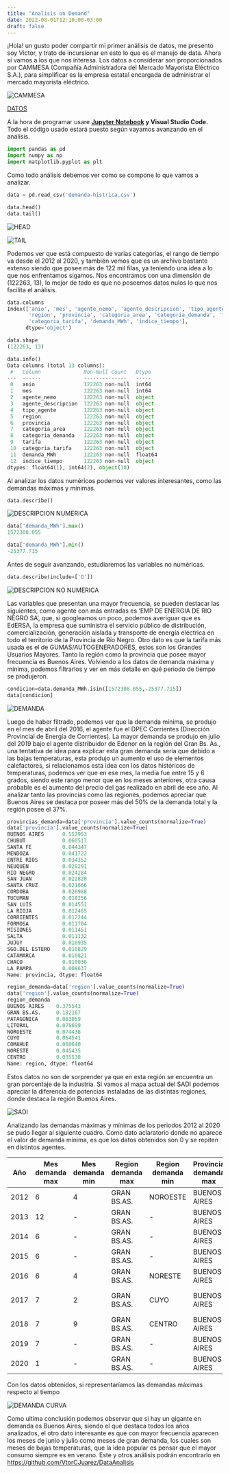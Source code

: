 ```yaml
---
title: "Analisis on Demand"
date: 2022-08-01T12:10:00-03:00
draft: false
---
```

¡Hola! un gusto poder compartir mi primer análisis de datos, me presento soy Victor, y trato de incursionar en esto lo que es el manejo de data. Ahora si vamos a los que nos interesa.
Los datos a considerar son proporcionados por CAMMESA (Compañía Administradora del Mercado Mayorista Eléctrico S.A.), para simplificar es la empresa estatal encargada de administrar el mercado mayorista eléctrico.

![CAMMESA](https://s3.us-west-2.amazonaws.com/secure.notion-static.com/6bcf5f6b-9fc8-499a-8f9a-5743871b9dd7/Untitled.png?X-Amz-Algorithm=AWS4-HMAC-SHA256&X-Amz-Content-Sha256=UNSIGNED-PAYLOAD&X-Amz-Credential=AKIAT73L2G45EIPT3X45%2F20220801%2Fus-west-2%2Fs3%2Faws4_request&X-Amz-Date=20220801T152459Z&X-Amz-Expires=86400&X-Amz-Signature=6e5971d988084342a88936621ff29b3a61e5e6afef18f974d949d3fce3265b39&X-Amz-SignedHeaders=host&response-content-disposition=filename%20%3D%22Untitled.png%22&x-id=GetObject)

[DATOS](http://datos.energia.gob.ar/dataset/publicaciones-cammesa/archivo/30e1c42d-44a7-428f-a55a-12c81dc14186)

A la hora de programar usare **[Jupyter Notebook](https://jupyter.org/) y Visual Studio Code.** 
Todo el código usado estará puesto según vayamos avanzando en el análisis.

```python
import pandas as pd
import numpy as np
import matplotlib.pyplot as plt
```

Como todo análisis debemos ver como se compone lo que vamos a analizar.

```python
data = pd.read_csv('demanda-histrica.csv')
```



```python
data.head()
data.tail()
```

![HEAD](https://s3.us-west-2.amazonaws.com/secure.notion-static.com/3aff723f-e192-4774-9210-b5a861ffba6a/Untitled.png?X-Amz-Algorithm=AWS4-HMAC-SHA256&X-Amz-Content-Sha256=UNSIGNED-PAYLOAD&X-Amz-Credential=AKIAT73L2G45EIPT3X45%2F20220801%2Fus-west-2%2Fs3%2Faws4_request&X-Amz-Date=20220801T152519Z&X-Amz-Expires=86400&X-Amz-Signature=7bd023ed2a5eb66f959f9cce5509e29aeddcf7ab6c10f917c0fba8f68a3dec3b&X-Amz-SignedHeaders=host&response-content-disposition=filename%20%3D%22Untitled.png%22&x-id=GetObject)

![TAIL](https://s3.us-west-2.amazonaws.com/secure.notion-static.com/633dd984-989f-4be8-90a6-cd4d81850f87/Untitled.png?X-Amz-Algorithm=AWS4-HMAC-SHA256&X-Amz-Content-Sha256=UNSIGNED-PAYLOAD&X-Amz-Credential=AKIAT73L2G45EIPT3X45%2F20220801%2Fus-west-2%2Fs3%2Faws4_request&X-Amz-Date=20220801T152523Z&X-Amz-Expires=86400&X-Amz-Signature=3aad13e9b05a31ca4dbc55d3197862707ad3838197bec981f2d4763c8016bc0b&X-Amz-SignedHeaders=host&response-content-disposition=filename%20%3D%22Untitled.png%22&x-id=GetObject)

Podemos ver que está compuesto de varias categorías, el rango de tiempo va desde el 2012 al 2020, y también vemos que es un archivo bastante extenso siendo que posee más de 122 mil filas, ya teniendo una idea a lo que nos enfrentamos sigamos.
Nos encontramos con una dimensión de (122263, 13), lo mejor de todo es que no poseemos datos nulos lo que nos facilita el análisis.

```python
data.columns
Index(['anio', 'mes', 'agente_nemo', 'agente_descripcion', 'tipo_agente',
       'region', 'provincia', 'categoria_area', 'categoria_demanda', 'tarifa',
       'categoria_tarifa', 'demanda_MWh', 'indice_tiempo'],
      dtype='object')

data.shape
(122263, 13)

data.info()
Data columns (total 13 columns):
 #   Column              Non-Null Count   Dtype  
---  ------              --------------   -----  
 0   anio                122263 non-null  int64  
 1   mes                 122263 non-null  int64  
 2   agente_nemo         122263 non-null  object 
 3   agente_descripcion  122263 non-null  object 
 4   tipo_agente         122263 non-null  object 
 5   region              122263 non-null  object 
 6   provincia           122263 non-null  object 
 7   categoria_area      122263 non-null  object 
 8   categoria_demanda   122263 non-null  object 
 9   tarifa              122263 non-null  object 
 10  categoria_tarifa    122263 non-null  object 
 11  demanda_MWh         122263 non-null  float64
 12  indice_tiempo       122263 non-null  object 
dtypes: float64(1), int64(2), object(10)
```

Al analizar los datos numéricos podemos ver valores interesantes, como las demandas máximas y mínimas.

```python
data.describe()
```

![DESCRIPCION NUMERICA](https://s3.us-west-2.amazonaws.com/secure.notion-static.com/85b06971-fa71-44f7-b000-5212dde142d1/Untitled.png?X-Amz-Algorithm=AWS4-HMAC-SHA256&X-Amz-Content-Sha256=UNSIGNED-PAYLOAD&X-Amz-Credential=AKIAT73L2G45EIPT3X45%2F20220801%2Fus-west-2%2Fs3%2Faws4_request&X-Amz-Date=20220801T152620Z&X-Amz-Expires=86400&X-Amz-Signature=35456dd57da6616fab4763074dd3fa277537d270b5c75bc0fe0687ef732ad6bc&X-Amz-SignedHeaders=host&response-content-disposition=filename%20%3D%22Untitled.png%22&x-id=GetObject)



```python
data['demanda_MWh'].max()
1572308.055

data['demanda_MWh'].min()
-25377.715
```

Antes de seguir avanzando, estudiaremos las variables no numéricas.

```python
data.describe(include=['O'])
```

![DESCRIPCION NO NUMERICA](https://s3.us-west-2.amazonaws.com/secure.notion-static.com/7c60c881-1c66-4281-9fe0-9e8904e44231/Untitled.png?X-Amz-Algorithm=AWS4-HMAC-SHA256&X-Amz-Content-Sha256=UNSIGNED-PAYLOAD&X-Amz-Credential=AKIAT73L2G45EIPT3X45%2F20220801%2Fus-west-2%2Fs3%2Faws4_request&X-Amz-Date=20220801T152647Z&X-Amz-Expires=86400&X-Amz-Signature=efdccc04d862bb70d96496aea5dba91d8d34eb037e636ae6929242951f80ba10&X-Amz-SignedHeaders=host&response-content-disposition=filename%20%3D%22Untitled.png%22&x-id=GetObject)

Las variables que presentan una mayor frecuencia, se pueden destacar las siguientes, como agente con más entradas es ‘EMP DE ENERGIA DE RIO NEGRO SA’, que, si googleamos un poco, podemos averiguar que es EdERSA, la empresa que suministra el servicio público de distribución, comercialización, generación aislada y transporte de energía eléctrica en todo el territorio de la Provincia de Río Negro. Otro dato es que la tarifa más usada es el de GUMAS/AUTOGENERADORES, estos son los Grandes Usuarios Mayores. Tanto la región como la provincia que posee mayor frecuencia es Buenos Aires.
Volviendo a los datos de demanda máxima y mínima, podemos filtrarlos y ver en más detalle en qué periodo de tiempo se produjeron. 

```python
condicion=data.demanda_MWh.isin([1572308.055,-25377.715])
data[condicion]
```

![DEMANDA](https://s3.us-west-2.amazonaws.com/secure.notion-static.com/1a576977-5015-4f20-b622-a35ae75ed68a/Untitled.png?X-Amz-Algorithm=AWS4-HMAC-SHA256&X-Amz-Content-Sha256=UNSIGNED-PAYLOAD&X-Amz-Credential=AKIAT73L2G45EIPT3X45%2F20220801%2Fus-west-2%2Fs3%2Faws4_request&X-Amz-Date=20220801T152743Z&X-Amz-Expires=86400&X-Amz-Signature=918da7c490da303c2d32978b2ab4fb003e1e86a6059e50f38cea8256aab552b0&X-Amz-SignedHeaders=host&response-content-disposition=filename%20%3D%22Untitled.png%22&x-id=GetObject)

Luego de haber filtrado, podemos ver que la demanda mínima, se produjo en el mes de abril del 2016, el agente fue el DPEC Corrientes (Dirección Provincial de Energía de Corrientes). La mayor demanda se produjo en julio del 2019 bajo el agente distribuidor de Edenor en la región del Gran Bs. As., una tentativa de idea para explicar esta gran demanda seria que debido a las bajas temperaturas, esta produjo un aumento el uso de elementos calefactores, si relacionamos esta idea con los datos históricos de temperaturas, podemos ver que en ese mes, la media fue entre 15 y 6 grados, siendo este rango menor que en los meses anteriores, otra causa probable es el aumento del precio del gas realizado en abril de ese año. 
Al analizar tanto las provincias como las regiones, podemos apreciar que Buenos Aires se destaca por poseer más del 50% de la demanda total y la región posee el 37%.

```python
provincias_demanda=data['provincia'].value_counts(normalize=True)
data['provincia'].value_counts(normalize=True)
BUENOS AIRES      0.557953
CHUBUT            0.060517
SANTA FE          0.044347
MENDOZA           0.041722
ENTRE RIOS        0.034352
NEUQUEN           0.028291
RIO NEGRO         0.024284
SAN JUAN          0.022820
SANTA CRUZ        0.021666
CORDOBA           0.020988
TUCUMAN           0.018256
SAN LUIS          0.014551
LA RIOJA          0.012465
CORRIENTES        0.012244
FORMOSA           0.011704
MISIONES          0.011451
SALTA             0.011132
JUJUY             0.010935
SGO.DEL ESTERO    0.010829
CATAMARCA         0.010821
CHACO             0.010036
LA PAMPA          0.008637
Name: provincia, dtype: float64

region_demanda=data['region'].value_counts(normalize=True)
data['region'].value_counts(normalize=True)
region_demanda
BUENOS AIRES    0.375543
GRAN BS.AS.     0.182107
PATAGONICA      0.083059
LITORAL         0.078699
NOROESTE        0.074438
CUYO            0.064541
COMAHUE         0.060640
NORESTE         0.045435
CENTRO          0.035538
Name: region, dtype: float64
```

Estos datos no son de sorprender ya que en esta región se encuentra un gran porcentaje de la industria. Si vamos al mapa actual del SADI podemos apreciar la diferencia de potencias instaladas de las distintas regiones, donde destaca la región Buenos Aires.  

![SADI](https://s3.us-west-2.amazonaws.com/secure.notion-static.com/2becf760-1553-4409-b642-a214bf474d2e/Untitled.png?X-Amz-Algorithm=AWS4-HMAC-SHA256&X-Amz-Content-Sha256=UNSIGNED-PAYLOAD&X-Amz-Credential=AKIAT73L2G45EIPT3X45%2F20220801%2Fus-west-2%2Fs3%2Faws4_request&X-Amz-Date=20220801T152755Z&X-Amz-Expires=86400&X-Amz-Signature=bc6fea8c2aef8e99bda68f8ece967ed619bcb9594aeb3d68036c58982512136a&X-Amz-SignedHeaders=host&response-content-disposition=filename%20%3D%22Untitled.png%22&x-id=GetObject)

Analizando las demandas máximas y mínimas de los periodos 2012 al 2020 se pudo llegar al siguiente cuadro. Como dato aclaratorio donde no aparece el valor de demanda mínima, es que los datos obtenidos son 0 y se repiten en distintos agentes. 

| Año | Mes demanda max | Mes demanda min | Region demanda max | Region demanda min | Provincia demanda max | Provincia demanda min | Agente demanda max | Agente demanda min | Demanda Max MWh | Demanda Min MWh |
| --- | --- | --- | --- | --- | --- | --- | --- | --- | --- | --- |
| 2012 | 6 | 4 | GRAN BS.AS. | NOROESTE | BUENOS AIRES | SALTA | EDENOR DISTRIBUIDOR | EMP.DIST.ENERGIA DE SALTA | 844351.215 | -363.831 |
| 2013 | 12 | - | GRAN BS.AS. | - | BUENOS AIRES | - | EDENOR DISTRIBUIDOR | - | 983326.506 | - |
| 2014 | 6 | - | GRAN BS.AS. | - | BUENOS AIRES | - | EDENOR DISTRIBUIDOR | - | 949827.703 | - |
| 2015 | 6 | - | GRAN BS.AS. | - | BUENOS AIRES | - | EDENOR DISTRIBUIDOR | - | 1006740.649 | - |
| 2016 | 6 | 4 | GRAN BS.AS. | NORESTE | BUENOS AIRES | CORRIENTES | EDENOR DISTRIBUIDOR | DPE CORRIENTES | 1028096.078 | -25377.715 |
| 2017 | 7 | 2 | GRAN BS.AS. | CUYO | BUENOS AIRES | SAN JUAN | EDENOR DISTRIBUIDOR | ENERGIA SAN JUAN SA EX-EDESSA | 780499.483 | -6554.332 |
| 2018 | 7 | 9 | GRAN BS.AS. | CENTRO | BUENOS AIRES | SAN LUIS | EDENOR DISTRIBUIDOR | EDESAL DISTRIBUIDOR | 1046149.598 | -989.002 |
| 2019 | 7 | - | GRAN BS.AS. | - | BUENOS AIRES | - | EDENOR DISTRIBUIDOR | - | 1572308.055 | - |
| 2020 | 1 | - | GRAN BS.AS. | - | BUENOS AIRES | - | EDENOR DISTRIBUIDOR | - | 1200124.891 | - |

Con los datos obtenidos, si representaríamos las demandas máximas respecto al tiempo

![DEMANDA CURVA](https://s3.us-west-2.amazonaws.com/secure.notion-static.com/77f459f8-cb5d-4220-89c6-379e1ffa317e/Untitled.png?X-Amz-Algorithm=AWS4-HMAC-SHA256&X-Amz-Content-Sha256=UNSIGNED-PAYLOAD&X-Amz-Credential=AKIAT73L2G45EIPT3X45%2F20220801%2Fus-west-2%2Fs3%2Faws4_request&X-Amz-Date=20220801T152758Z&X-Amz-Expires=86400&X-Amz-Signature=2ff8a00f6f4c1e2cee8a45e507383d0a7c656f5fc1bf99579bb339a5dec5692c&X-Amz-SignedHeaders=host&response-content-disposition=filename%20%3D%22Untitled.png%22&x-id=GetObject)

Como ultima conclusión podemos observar que si hay un gigante en demanda es Buenos Aires, siendo el que destaca todos los años analizados, el otro dato interesante es que con mayor frecuencia aparecen los meses de junio y julio como meses de gran demanda, los cuales son meses de bajas temperaturas, que la idea popular es pensar que el mayor consumo siempre es en verano. 
Este y otros análisis podrán encontrarlo en https://github.com/VtorCJuarez/DataAnalisis
